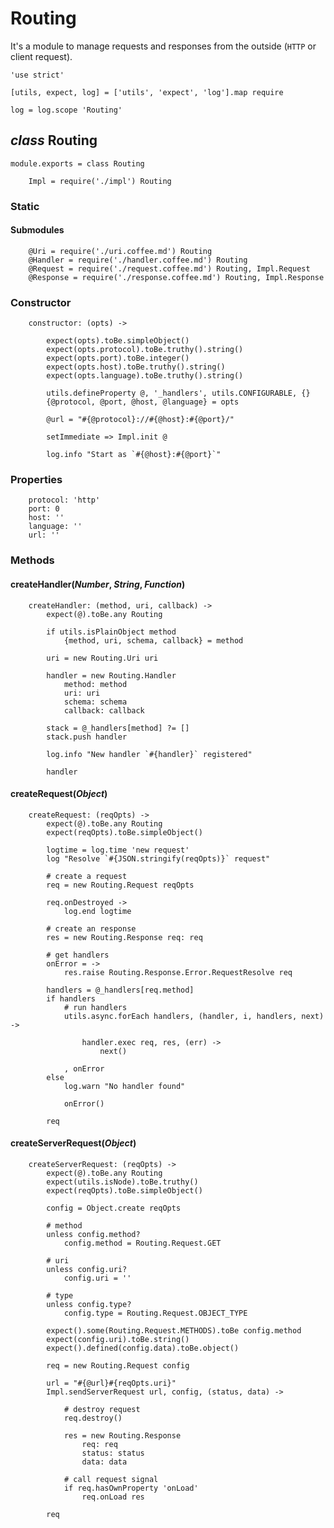 Routing
=======

It's a module to manage requests and responses from the outside (`HTTP` or client request).

	'use strict'

	[utils, expect, log] = ['utils', 'expect', 'log'].map require

	log = log.scope 'Routing'

*class* Routing
---------------

	module.exports = class Routing

		Impl = require('./impl') Routing

### Static

#### Submodules

		@Uri = require('./uri.coffee.md') Routing
		@Handler = require('./handler.coffee.md') Routing
		@Request = require('./request.coffee.md') Routing, Impl.Request
		@Response = require('./response.coffee.md') Routing, Impl.Response

### Constructor

		constructor: (opts) ->

			expect(opts).toBe.simpleObject()
			expect(opts.protocol).toBe.truthy().string()
			expect(opts.port).toBe.integer()
			expect(opts.host).toBe.truthy().string()
			expect(opts.language).toBe.truthy().string()

			utils.defineProperty @, '_handlers', utils.CONFIGURABLE, {}
			{@protocol, @port, @host, @language} = opts

			@url = "#{@protocol}://#{@host}:#{@port}/"

			setImmediate => Impl.init @

			log.info "Start as `#{@host}:#{@port}`"

### Properties

		protocol: 'http'
		port: 0
		host: ''
		language: ''
		url: ''

### Methods

#### createHandler(*Number*, *String*, *Function*)

		createHandler: (method, uri, callback) ->
			expect(@).toBe.any Routing

			if utils.isPlainObject method
				{method, uri, schema, callback} = method

			uri = new Routing.Uri uri

			handler = new Routing.Handler
				method: method
				uri: uri
				schema: schema
				callback: callback

			stack = @_handlers[method] ?= []
			stack.push handler

			log.info "New handler `#{handler}` registered"

			handler

#### createRequest(*Object*)

		createRequest: (reqOpts) ->
			expect(@).toBe.any Routing
			expect(reqOpts).toBe.simpleObject()

			logtime = log.time 'new request'
			log "Resolve `#{JSON.stringify(reqOpts)}` request"

			# create a request
			req = new Routing.Request reqOpts

			req.onDestroyed ->
				log.end logtime

			# create an response
			res = new Routing.Response req: req

			# get handlers
			onError = ->
				res.raise Routing.Response.Error.RequestResolve req

			handlers = @_handlers[req.method]
			if handlers
				# run handlers
				utils.async.forEach handlers, (handler, i, handlers, next) ->

					handler.exec req, res, (err) ->
						next()

				, onError
			else
				log.warn "No handler found"

				onError()

			req

#### createServerRequest(*Object*)

		createServerRequest: (reqOpts) ->
			expect(@).toBe.any Routing
			expect(utils.isNode).toBe.truthy()
			expect(reqOpts).toBe.simpleObject()

			config = Object.create reqOpts

			# method
			unless config.method?
				config.method = Routing.Request.GET

			# uri
			unless config.uri?
				config.uri = ''

			# type
			unless config.type?
				config.type = Routing.Request.OBJECT_TYPE

			expect().some(Routing.Request.METHODS).toBe config.method
			expect(config.uri).toBe.string()
			expect().defined(config.data).toBe.object()

			req = new Routing.Request config

			url = "#{@url}#{reqOpts.uri}"
			Impl.sendServerRequest url, config, (status, data) ->

				# destroy request
				req.destroy()

				res = new Routing.Response
					req: req
					status: status
					data: data

				# call request signal
				if req.hasOwnProperty 'onLoad'
					req.onLoad res

			req
